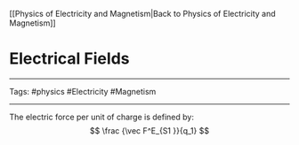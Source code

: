 [[Physics of Electricity and Magnetism|Back to Physics of Electricity and Magnetism]]

# Electrical Fields

---

Tags: #physics #Electricity #Magnetism 

---

The electric force per unit of charge is defined by: 
$$
\frac {\vec F^E_{S1 }}{q_1}
$$